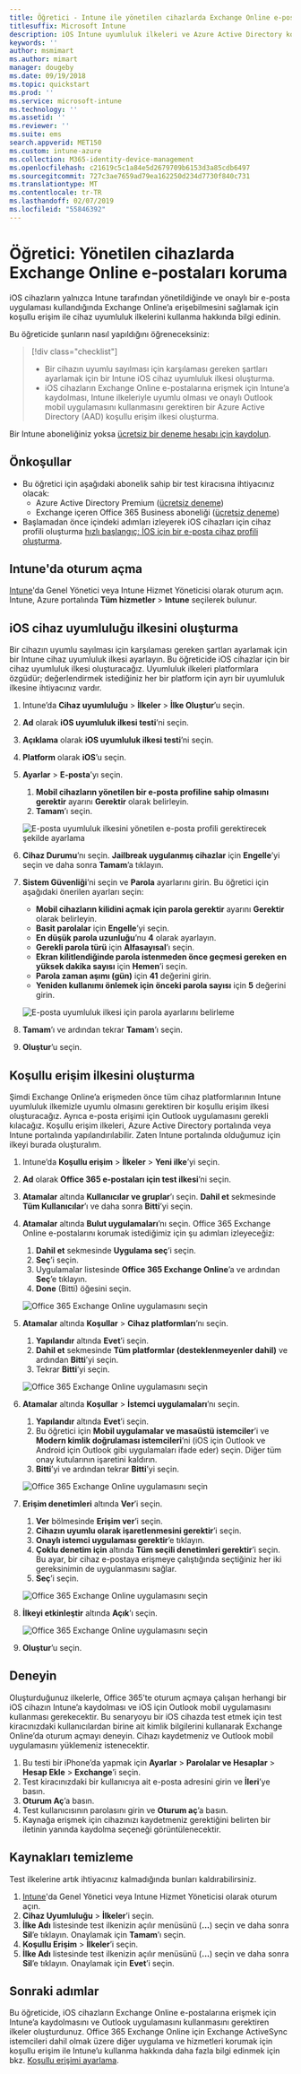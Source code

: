 ```yaml
---
title: Öğretici - Intune ile yönetilen cihazlarda Exchange Online e-postalarını koruma
titlesuffix: Microsoft Intune
description: iOS Intune uyumluluk ilkeleri ve Azure Active Directory koşullu erişim ile yönetilen cihazlar ve Outlook uygulamasını gerektirerek Exchange Online’ın güvenliğini sağlamayı öğrenin.
keywords: ''
author: msmimart
ms.author: mimart
manager: dougeby
ms.date: 09/19/2018
ms.topic: quickstart
ms.prod: ''
ms.service: microsoft-intune
ms.technology: ''
ms.assetid: ''
ms.reviewer: ''
ms.suite: ems
search.appverid: MET150
ms.custom: intune-azure
ms.collection: M365-identity-device-management
ms.openlocfilehash: c21619c5c1a84e5d2679709b6153d3a85cdb6497
ms.sourcegitcommit: 727c3ae7659ad79ea162250d234d7730f840c731
ms.translationtype: MT
ms.contentlocale: tr-TR
ms.lasthandoff: 02/07/2019
ms.locfileid: "55846392"
---
```

# <a name="tutorial-protect-exchange-online-email-on-managed-devices"></a>Öğretici: Yönetilen cihazlarda Exchange Online e-postaları koruma
iOS cihazların yalnızca Intune tarafından yönetildiğinde ve onaylı bir e-posta uygulaması kullandığında Exchange Online’a erişebilmesini sağlamak için koşullu erişim ile cihaz uyumluluk ilkelerini kullanma hakkında bilgi edinin. 

Bu öğreticide şunların nasıl yapıldığını öğreneceksiniz: 
> [!div class="checklist"]
> * Bir cihazın uyumlu sayılması için karşılaması gereken şartları ayarlamak için bir Intune iOS cihaz uyumluluk ilkesi oluşturma.
> * iOS cihazların Exchange Online e-postalarına erişmek için Intune’a kaydolması, Intune ilkeleriyle uyumlu olması ve onaylı Outlook mobil uygulamasını kullanmasını gerektiren bir Azure Active Directory (AAD) koşullu erişim ilkesi oluşturma.

Bir Intune aboneliğiniz yoksa [ücretsiz bir deneme hesabı için kaydolun](free-trial-sign-up.md).

## <a name="prerequisites"></a>Önkoşullar
  - Bu öğretici için aşağıdaki abonelik sahip bir test kiracısına ihtiyacınız olacak:
    - Azure Active Directory Premium ([ücretsiz deneme](https://azure.microsoft.com/free/?WT.mc_id=A261C142F))
    - Exchange içeren Office 365 Business aboneliği ([ücretsiz deneme](https://go.microsoft.com/fwlink/p/?LinkID=510938))
  - Başlamadan önce içindeki adımları izleyerek iOS cihazları için cihaz profili oluşturma [hızlı başlangıç: İOS için bir e-posta cihaz profili oluşturma](quickstart-email-profile.md).

## <a name="sign-in-to-intune"></a>Intune'da oturum açma

[Intune](https://aka.ms/intuneportal)'da Genel Yönetici veya Intune Hizmet Yöneticisi olarak oturum açın. Intune, Azure portalında **Tüm hizmetler** > **Intune** seçilerek bulunur.

## <a name="create-the-ios-device-compliance-policy"></a>iOS cihaz uyumluluğu ilkesini oluşturma
Bir cihazın uyumlu sayılması için karşılaması gereken şartları ayarlamak için bir Intune cihaz uyumluluk ilkesi ayarlayın. Bu öğreticide iOS cihazlar için bir cihaz uyumluluk ilkesi oluşturacağız. Uyumluluk ilkeleri platformlara özgüdür; değerlendirmek istediğiniz her bir platform için ayrı bir uyumluluk ilkesine ihtiyacınız vardır.

1.  Intune’da **Cihaz uyumluluğu** > **İlkeler** > **İlke Oluştur**’u seçin.
2.  **Ad** olarak **iOS uyumluluk ilkesi testi**’ni seçin. 
3.  **Açıklama** olarak **iOS uyumluluk ilkesi testi**’ni seçin.
4.  **Platform** olarak **iOS**’u seçin. 
5.  **Ayarlar** > **E-posta**’yı seçin. 
     
    1.  **Mobil cihazların yönetilen bir e-posta profiline sahip olmasını gerektir** ayarını **Gerektir** olarak belirleyin.
    2. **Tamam**’ı seçin.

    ![E-posta uyumluluk ilkesini yönetilen e-posta profili gerektirecek şekilde ayarlama](media/tutorial-protect-email-on-enrolled-devices/ios-compliance-policy-email.png)
    
6.  **Cihaz Durumu**’nı seçin. **Jailbreak uygulanmış cihazlar** için **Engelle**’yi seçin ve daha sonra **Tamam**’a tıklayın.
7.  **Sistem Güvenliği**’ni seçin ve **Parola** ayarlarını girin. Bu öğretici için aşağıdaki önerilen ayarları seçin:
     
    - **Mobil cihazların kilidini açmak için parola gerektir** ayarını **Gerektir** olarak belirleyin.
    - **Basit parolalar** için **Engelle**’yi seçin.
    - **En düşük parola uzunluğu**’nu **4** olarak ayarlayın.
    - **Gerekli parola türü** için **Alfasayısal**’ı seçin.
    - **Ekran kilitlendiğinde parola istenmeden önce geçmesi gereken en yüksek dakika sayısı** için **Hemen**’i seçin.
    - **Parola zaman aşımı (gün)** için **41** değerini girin.
    - **Yeniden kullanımı önlemek için önceki parola sayısı** için **5** değerini girin.
 
    ![E-posta uyumluluk ilkesi için parola ayarlarını belirleme](media/tutorial-protect-email-on-enrolled-devices/ios-compliance-policy-system-security.png)

8.  **Tamam**’ı ve ardından tekrar **Tamam**’ı seçin.
9.  **Oluştur**’u seçin.

## <a name="create-the-conditional-access-policy"></a>Koşullu erişim ilkesini oluşturma
Şimdi Exchange Online’a erişmeden önce tüm cihaz platformlarının Intune uyumluluk ilkemizle uyumlu olmasını gerektiren bir koşullu erişim ilkesi oluşturacağız. Ayrıca e-posta erişimi için Outlook uygulamasını gerekli kılacağız. Koşullu erişim ilkeleri, Azure Active Directory portalında veya Intune portalında yapılandırılabilir. Zaten Intune portalında olduğumuz için ilkeyi burada oluşturalım.
1.  Intune’da **Koşullu erişim** > **İlkeler** > **Yeni ilke**’yi seçin.
1.  **Ad** olarak **Office 365 e-postaları için test ilkesi**’ni seçin. 
3.  **Atamalar** altında **Kullanıcılar ve gruplar**’ı seçin. **Dahil et** sekmesinde **Tüm Kullanıcılar**’ı ve daha sonra **Bitti**’yi seçin.

4.  **Atamalar** altında **Bulut uygulamaları**’nı seçin. Office 365 Exchange Online e-postalarını korumak istediğimiz için şu adımları izleyeceğiz:
     
    1. **Dahil et** sekmesinde **Uygulama seç**’i seçin.
    2. **Seç**’i seçin. 
    3. Uygulamalar listesinde **Office 365 Exchange Online**’a ve ardından **Seç**’e tıklayın. 
    4. **Done** (Bitti) öğesini seçin.
  
    ![Office 365 Exchange Online uygulamasını seçin](media/tutorial-protect-email-on-enrolled-devices/ios-ca-policy-cloud-apps.png)

5.  **Atamalar** altında **Koşullar** > **Cihaz platformları**’nı seçin.
     
    1. **Yapılandır** altında **Evet**’i seçin.
    2. **Dahil et** sekmesinde **Tüm platformlar (desteklenmeyenler dahil)** ve ardından **Bitti**’yi seçin. 
    3. Tekrar **Bitti**’yi seçin.
   
    ![Office 365 Exchange Online uygulamasını seçin](media/tutorial-protect-email-on-enrolled-devices/ios-ca-policy-cloud-device-platforms.png)

6.  **Atamalar** altında **Koşullar** > **İstemci uygulamaları**’nı seçin.
     
    1. **Yapılandır** altında **Evet**’i seçin.
    2. Bu öğretici için **Mobil uygulamalar ve masaüstü istemciler**’i ve **Modern kimlik doğrulaması istemcileri**’ni (iOS için Outlook ve Android için Outlook gibi uygulamaları ifade eder) seçin. Diğer tüm onay kutularının işaretini kaldırın.
    3. **Bitti**’yi ve ardından tekrar **Bitti**’yi seçin.
    
    ![Office 365 Exchange Online uygulamasını seçin](media/tutorial-protect-email-on-enrolled-devices/ios-ca-policy-client-apps.png)

7.  **Erişim denetimleri** altında **Ver**’i seçin. 
     
    1. **Ver** bölmesinde **Erişim ver**’i seçin.
    2. **Cihazın uyumlu olarak işaretlenmesini gerektir**’i seçin. 
    3. **Onaylı istemci uygulaması gerektir**’e tıklayın.
    4. **Çoklu denetim için** altında **Tüm seçili denetimleri gerektir**’i seçin. Bu ayar, bir cihaz e-postaya erişmeye çalıştığında seçtiğiniz her iki gereksinimin de uygulanmasını sağlar.
    5. **Seç**’i seçin.
     
    ![Office 365 Exchange Online uygulamasını seçin](media/tutorial-protect-email-on-enrolled-devices/ios-ca-policy-grant-access.png)

8.  **İlkeyi etkinleştir** altında **Açık**’ı seçin.
     
    ![Office 365 Exchange Online uygulamasını seçin](media/tutorial-protect-email-on-enrolled-devices/ios-ca-policy-enable-policy.png)

9.  **Oluştur**’u seçin.

## <a name="try-it-out"></a>Deneyin
Oluşturduğunuz ilkelerle, Office 365’te oturum açmaya çalışan herhangi bir iOS cihazın Intune’a kaydolması ve iOS için Outlook mobil uygulamasını kullanması gerekecektir. Bu senaryoyu bir iOS cihazda test etmek için test kiracınızdaki kullanıcılardan birine ait kimlik bilgilerini kullanarak Exchange Online’da oturum açmayı deneyin. Cihazı kaydetmeniz ve Outlook mobil uygulamasını yüklemeniz istenecektir.
1. Bu testi bir iPhone’da yapmak için **Ayarlar** > **Parolalar ve Hesaplar** > **Hesap Ekle** > **Exchange**’i seçin.
2. Test kiracınızdaki bir kullanıcıya ait e-posta adresini girin ve **İleri**’ye basın.
3. **Oturum Aç**’a basın.
4. Test kullanıcısının parolasını girin ve **Oturum aç**’a basın.
5. Kaynağa erişmek için cihazınızı kaydetmeniz gerektiğini belirten bir iletinin yanında kaydolma seçeneği görüntülenecektir. 

## <a name="clean-up-resources"></a>Kaynakları temizleme
Test ilkelerine artık ihtiyacınız kalmadığında bunları kaldırabilirsiniz.
1. [Intune](https://aka.ms/intuneportal)'da Genel Yönetici veya Intune Hizmet Yöneticisi olarak oturum açın.
2. **Cihaz Uyumluluğu** > **İlkeler**’i seçin.
3. **İlke Adı** listesinde test ilkenizin açılır menüsünü (**...**) seçin ve daha sonra **Sil**’e tıklayın. Onaylamak için **Tamam**’ı seçin.
4. **Koşullu Erişim** > **İlkeler**’i seçin.
5. **İlke Adı** listesinde test ilkenizin açılır menüsünü (**...**) seçin ve daha sonra **Sil**’e tıklayın. Onaylamak için **Evet**’i seçin.

 ## <a name="next-steps"></a>Sonraki adımlar 
Bu öğreticide, iOS cihazların Exchange Online e-postalarına erişmek için Intune’a kaydolmasını ve Outlook uygulamasını kullanmasını gerektiren ilkeler oluşturdunuz. Office 365 Exchange Online için Exchange ActiveSync istemcileri dahil olmak üzere diğer uygulama ve hizmetleri korumak için koşullu erişim ile Intune’u kullanma hakkında daha fazla bilgi edinmek için bkz. [Koşullu erişimi ayarlama](conditional-access.md).
